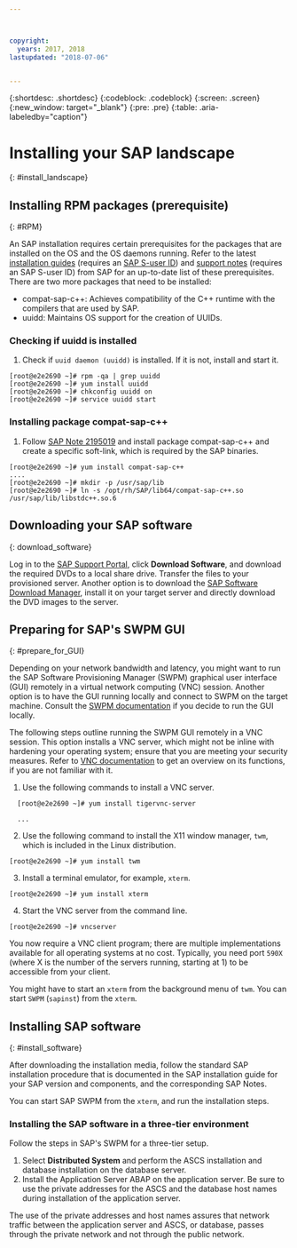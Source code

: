 ```yaml
---



copyright:
  years: 2017, 2018
lastupdated: "2018-07-06"


---
```


{:shortdesc: .shortdesc}
{:codeblock: .codeblock}
{:screen: .screen}
{:new_window: target="_blank"}
{:pre: .pre}
{:table: .aria-labeledby="caption"}

# Installing your SAP landscape
{: #install_landscape}

## Installing RPM packages (prerequisite)
{: #RPM}

An SAP installation requires certain prerequisites for the packages that are installed on the OS and the OS daemons running. Refer to the latest [installation guides](https://support.sap.com/software/installations.html) (requires an [SAP S-user ID](/docs/infrastructure/sap-netweaver/sap-index.html#getting-started)) and [support notes](https://support.sap.com/notes) (requires an SAP S-user ID) from SAP for an up-to-date list of these prerequisites. There are two more packages that need to be installed:
* compat-sap-c++: Achieves compatibility of the C++ runtime with the compilers that are used by SAP.
* uuidd: Maintains OS support for the creation of UUIDs.

### Checking if uuidd is installed

1. Check if `uuid daemon (uuidd)` is installed. If it is not, install and start it.
```
[root@e2e2690 ~]# rpm -qa | grep uuidd
[root@e2e2690 ~]# yum install uuidd
[root@e2e2690 ~]# chkconfig uuidd on
[root@e2e2690 ~]# service uuidd start
```

### Installing package compat-sap-c++

1. Follow [SAP Note 2195019](https://launchpad.support.sap.com/#/notes/2195019) and install package compat-sap-c++ and create a specific soft-link, which is required by the SAP binaries.
```
[root@e2e2690 ~]# yum install compat-sap-c++
....
[root@e2e2690 ~]# mkdir -p /usr/sap/lib
[root@e2e2690 ~]# ln -s /opt/rh/SAP/lib64/compat-sap-c++.so /usr/sap/lib/libstdc++.so.6
```

## Downloading your SAP software
{: download_software}

Log in to the [SAP Support Portal](https://support.sap.com/en/index.html), click **Download Software**, and download the required DVDs to a local share drive. Transfer the files to your provisioned server. Another option is to download the [SAP Software Download Manager](https://support.sap.com/en/my-support/software-downloads.html#section_995042677), install it on your target server and directly download the DVD images to the server. 

## Preparing for SAP's SWPM GUI
{: #prepare_for_GUI}

Depending on your network bandwidth and latency, you might want to run the SAP Software Provisioning Manager (SWPM) graphical user interface (GUI) remotely in a virtual network computing (VNC) session. Another option is to have the GUI running locally and connect to SWPM on the target machine. Consult the [SWPM documentation](https://wiki.scn.sap.com/wiki/display/SL/Software+Provisioning+Manager+1.0+and+2.0) if you decide to run the GUI locally. 

The following steps outline running the SWPM GUI remotely in a VNC session. This option installs a VNC server, which might not be inline with hardening your operating system; ensure that you are meeting your security measures. Refer to [VNC documentation](http://searchnetworking.techtarget.com/definition/virtual-network-computing) to get an overview on its functions, if you are not familiar with it.

1. Use the following commands to install a VNC server.
```
  [root@e2e2690 ~]# yum install tigervnc-server

  ...
```

2. Use the following command to install the X11 window manager, `twm`, which is included in the Linux distribution.

`[root@e2e2690 ~]# yum install twm`

3. Install a terminal emulator, for example, `xterm`.
 
 `[root@e2e2690 ~]# yum install xterm`

4. Start the VNC server from the command line.
 
 `[root@e2e2690 ~]# vncserver`

You now require a VNC client program; there are multiple implementations available for all operating systems at no cost. Typically, you need port `590X` (where X is the number of the servers running, starting at 1) to be accessible from your client.

You might have to start an `xterm` from the background menu of `twm`. You can start `SWPM` (`sapinst`) from the `xterm`.

## Installing SAP software
{: #install_software}

After downloading the installation media, follow the standard SAP installation procedure that is documented in the SAP installation guide for your SAP version and components, and the corresponding SAP Notes.

You can start SAP SWPM from the `xterm`, and run the installation steps. 

### Installing the SAP software in a three-tier environment

Follow the steps in SAP's SWPM for a three-tier setup. 

1. Select **Distributed System** and perform the ASCS installation and database installation on the database server. 
2. Install the Application Server ABAP on the application server. Be sure to use the private addresses for the ASCS and the database host names during installation of the application server. 

The use of the private addresses and host names assures that network traffic between the application server and ASCS, or database, passes through the private network and not through the public network.
